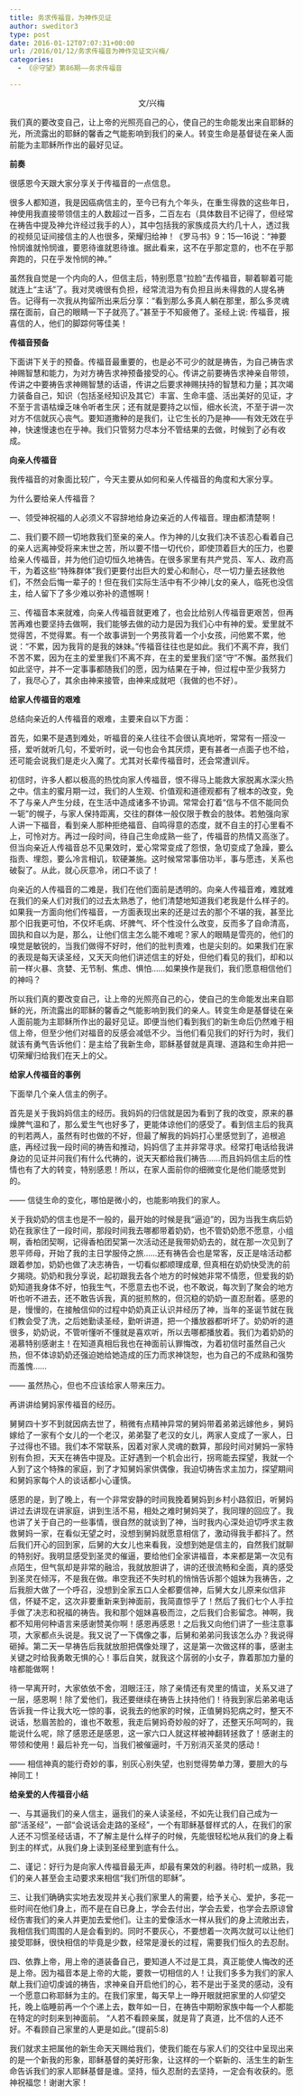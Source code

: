 ```yaml
---
title: 务求传福音，为神作见证
author: sweditor3
type: post
date: 2016-01-12T07:07:31+00:00
url: /2016/01/12/务求传福音为神作见证文兴梅/
categories:
  - 《＠守望》第86期——务求传福音

---
```

<p style="text-align: center;">
  文/兴梅
</p>

我们真的要改变自己，让上帝的光照亮自己的心，使自己的生命能发出来自耶稣的光，所流露出的耶稣的馨香之气能影响到我们的亲人。转变生命是基督徒在亲人面前能为主耶稣所作出的最好见证。 

<!--more-->

**前奏** 

很感恩今天跟大家分享关于传福音的一点信息。 

很多人都知道，我是因癌病信主的，至今已有九个年头，在重生得救的这些年日，神使用我直接带领信主的人数超过一百多，二百左右（具体数目不记得了，但经常在祷告中提及神允许经过我手的人），其中包括我的家族成员大约几十人，透过我的视频见证间接信主的人也很多，荣耀归给神！《罗马书》9：15&mdash;16说：&ldquo;神要怜悯谁就怜悯谁，要恩待谁就恩待谁。据此看来，这不在乎那定意的，也不在乎那奔跑的，只在乎发怜悯的神。&rdquo; 

虽然我自觉是一个内向的人，但信主后，特别愿意&ldquo;拉脸&rdquo;去传福音，聊着聊着可能就连上&ldquo;主话&rdquo;了。我对灵魂很有负担，经常流泪为有负担且尚未得救的人提名祷告。记得有一次我从拘留所出来后分享：&ldquo;看到那么多真人躺在那里，那么多灵魂摆在面前，自己的眼睛一下子就亮了。&rdquo;甚至于不知疲倦了。圣经上说: 传福音，报喜信的人，他们的脚踪何等佳美！&nbsp; 

**传福音预备** 

下面讲下关于的预备。传福音最重要的，也是必不可少的就是祷告，为自己祷告求神赐智慧和能力，为对方祷告求神预备接受的心。传讲之前要祷告求神亲自带领，传讲之中要祷告求神赐智慧的话语，传讲之后要求神赐扶持的智慧和力量；其次竭力装备自己，知识（包括圣经知识及其它）丰富、生命丰盛、活出美好的见证，才不至于言语枯燥乏味令听者生厌；还有就是要持之以恒，细水长流，不至于讲一次对方不信就灰心丧气。要知道撒种的是我们，让它生长的乃是神&mdash;&mdash;有效无效在乎神，快速慢速也在乎神。我们只管努力尽本分不管结果的去做，时候到了必有收成。 

**向亲人传福音** 

我传福音的对象面比较广，今天主要从如何和亲人传福音的角度和大家分享。 

为什么要给亲人传福音？ 

一、领受神祝福的人必须义不容辞地给身边亲近的人传福音。理由都清楚啊！ 

二、我们要不顾一切地救我们至亲的亲人。作为神的儿女我们决不该忍心看着自己的亲人远离神受将来末世之苦，所以要不惜一切代价，即使顶着巨大的压力，也要给亲人传福音，并为他们迫切恒久地祷告。在很多家里有共产党员、军人、政府高干，为着这些&ldquo;特殊群体&rdquo;我们更要付出巨大的爱心和耐心，尽一切力量去拯救他们，不然会后悔一辈子的！但在我们实际生活中有不少神儿女的亲人，临死也没信主，给人留下了多少难以弥补的遗憾啊！ 

三、传福音本来就难，向亲人传福音就更难了，也会比给别人传福音更艰苦，但再苦再难也要坚持去做啊，我们能够去做的动力是因为我们心中有神的爱。爱里就不觉得苦，不觉得累。有一个故事讲到一个男孩背着一个小女孩，问他累不累，他说：&ldquo;不累，因为我背的是我的妹妹。&rdquo;传福音往往也是如此。我们不离不弃，我们不苦不累，因为在主的爱里我们不离不弃，在主的爱里我们坚&ldquo;守&rdquo;不懈。虽然我们如此坚守，并不一定事事都随我们的愿，因为结果在于神，但过程中至少我努力了，我尽心了，其余由神来接管，由神来成就吧（我做的也不好）。 

**给家人传福音的艰难** 

总结向亲近的人传福音的艰难，主要来自以下方面： 

首先，如果不是遇到难处，听福音的亲人往往不会很认真地听，常常有一搭没一搭，爱听就听几句，不爱听时，说一句也会令其厌烦，更有甚者一点面子也不给，还可能会说我们是走火入魔了。尤其对长辈传福音时，还会常遭训斥。 

初信时，许多人都以极高的热忱向家人传福音，恨不得马上能救大家脱离水深火热之中。信主的蜜月期一过，我们的人生观、价值观和道德观都有了根本的改变，免不了与亲人产生分歧，在生活中造成诸多不协调。常常会打着&ldquo;信与不信不能同负一轭&rdquo;的幌子，与家人保持距离，交往的群体一般仅限于教会的肢体。若勉强向家人讲一下福音，看到亲人那种拒绝福音、自鸣得意的态度，就不自主的打心里看不上，可怜对方。再过一段时间，待自己生命成熟一些了，传福音的热情又高涨了。但当向亲近人传福音总不见果效时，爱心常常变成了怨恨，急切变成了急躁，要么指责、埋怨，要么冷言相讥，软硬兼施。这时候常常事倍功半，事与愿违，关系也破裂了。从此，就心灰意冷，闭口不谈了！ 

向亲近的人传福音的二难是，我们在他们面前是透明的。向亲人传福音难，难就难在我们的亲人们对我们的过去太熟悉了，他们清楚地知道我们老我是什么样子的。如果我一方面向他们传福音，一方面表现出来的还是过去的那个不堪的我，甚至比那个旧我更可怕，不仅坏毛病、坏脾气、坏个性没什么改变，反而多了自命清高，固执和自以为是，那么，让他们信主怎么能不难呢？家人的眼睛是雪亮的，他们的嗅觉是敏锐的，当我们做得不好时，他们的批判责难，也是尖刻的。如果我们在家的表现是每天读圣经，又天天向他们讲述信主的好处，但他们看见的我们，却和以前一样火暴、贪婪、无节制、焦虑、惧怕&hellip;&hellip;如果换作是我们，我们愿意相信他们的神吗？ 

所以我们真的要改变自己，让上帝的光照亮自己的心，使自己的生命能发出来自耶稣的光，所流露出的耶稣的馨香之气能影响到我们的亲人。转变生命是基督徒在亲人面前能为主耶稣所作出的最好见证。即便当他们看到我们的新生命后仍然难于相信上帝，但至少他们对福音的反感会减低不少。当他们看见我们的好行为时，我们就该有勇气告诉他们：是主给了我新生命，耶稣基督就是真理、道路和生命并把一切荣耀归给我们在天上的父。 

**给家人传福音的事例** 

下面举几个亲人信主的例子。 

首先是关于我妈妈信主的经历。我妈妈的归信就是因为看到了我的改变，原来的暴燥脾气温和了，那么爱生气也好多了，更能体谅他们的感受了。看到信主后的我真的判若两人，虽然有时也做的不好，但最了解我的妈妈打心里感觉到了，追根追底，再经过我一段时间的祷告和推动，妈妈信了主并非常寻求。经常打电话给我讲身边的见证并问我们有什么代祷的，说天天都给我们祷告&hellip;&hellip;而且妈妈信主后的性情也有了大的转变，特别感恩！所以，在家人面前你的细微变化是他们能感觉到的。 

&mdash;&mdash; 信徒生命的变化，哪怕是微小的，也能影响我们的家人。 

关于我奶奶的信主也是不一般的，最开始的时候是我&ldquo;逼迫&rdquo;的，因为当我生病后奶奶在我家住了一段时间，那段时间我去哪都带着奶奶，也不管奶奶愿不愿意，小组啊，香柏团契啊，记得香柏团契第一次活动还是我带奶奶去的，就在那一次见到了恩平师母，开始了我的主日学服侍之旅&hellip;&hellip;还有祷告会也是常客，反正是啥活动都跟着参加，奶奶也做了决志祷告，一切看似都顺理成章, 但真相在奶奶快受洗的前夕揭晓。奶奶和我分享说，起初跟我去各个地方的时候她非常不情愿，但爱我的奶奶知道我身体不好，怕我生气，不愿意去也不说，也不敢说，每次到了聚会的地方听也听不进去，还不敢告诉我，真的挺煎熬的，但沉稳的奶奶一直忍耐着。感恩的是，慢慢的，在接触信仰的过程中奶奶真正认识并经历了神，当年的圣诞节就在我们教会受了洗，之后她勤读圣经，勤听讲道，把一个播放器都听坏了。奶奶听的道很多，奶奶说，不管听懂听不懂就是喜欢听，所以去哪都播放着。我们为着奶奶的渴慕特别感谢主！在知道真相后我也在神面前认罪悔改，为着初信时虽然自己火热，但不体谅奶奶还强迫她给她造成的压力而求神饶恕，也为自己的不成熟和强势而羞愧&hellip;&hellip; 

&mdash;&mdash; 虽然热心，但也不应该给家人带来压力。 

再讲讲给舅妈家传福音的经历。 

舅舅四十岁不到就因病去世了，稍微有点精神异常的舅妈带着弟弟远嫁他乡，舅妈嫁给了一家有个女儿的一个老汉，弟弟娶了老汉的女儿，两家人变成了一家人，日子过得也不错。我们本不常联系，因着对家人灵魂的数算，那段时间对舅妈一家特别有负担，天天在祷告中提及。正好遇到一个机会出行，拐弯能去探望，我就一个人到了这个特殊的家庭，到了才知舅妈家供偶像，我迫切祷告求主加力，探望期间和舅妈家每个人的谈话都小心谨慎。 

感恩的是，到了晚上，有一个非常安静的时间我挽着舅妈到乡村小路叙旧，听舅妈讲过去讲现在讲家庭，讲到生活不易，相处之难时舅妈哭了，我同理的回应了。我也讲了关于自己的一些事情，很自然的就谈到了神，当时我内心深处迫切呼求主救救舅妈一家，在看似无望之时，没想到舅妈就愿意相信了，激动得我手都抖了。然后我们开心的回到家，后舅的大女儿也来看我，没想到她是信主的，自然我们就聊的特别好。我明显感受到圣灵的催逼，要给他们全家讲福音，本来都是第一次见有点陌生，但气氛却是非常的融洽，我就放胆讲了，讲的还很流畅和全面，真的感受到圣灵在倾泻，不是我在做。串空我还不失时机的悄悄告诉那个姐妹为我祷告，之后我胆大做了一个呼召，没想到全家五口人全都要信神，后舅大女儿原来似信非信，怀疑不定，这次非要重新来到神面前，我简直惊乎了！然后了我们七个人手拉手做了决志和祝福的祷告。我和那个姐妹喜极而泣，之后我们合影留念。神啊，我都不知用何种语言来感谢赞美你啊！感恩再感恩！之后我又向他们讲了一些注意事项，大家都点头说是。我又说了一下偶像之事，后舅和弟弟问我该怎么办？我说得砸掉。第二天一早祷告后我就放胆把偶像处理了，这是第一次做这样的事，感谢主关键之时给我勇敢无惧的心！事后自笑，就我这个孱弱的小女子，靠着那加力量的啥都能做啊！ 

待一早离开时，大家依依不舍，泪眼汪汪，除了亲情还有灵里的情谊，关系又进了一层，感恩啊！除了爱他们，我还要继续在祷告上扶持他们！待我到家后弟弟电话告诉我一件让我大吃一惊的事，说我去的他家的时候，正值舅妈犯病之时，整天不说话，愁眉苦脸的，谁也不敢惹，我走后舅妈奇妙般的好了，还整天乐呵呵的，我能说什么呢，除了感恩还是感恩，这一家六口人就这样被神翻转拯救了！感谢主的带领和使用！最后补充一句，当我们被催逼时，千万别消灭圣灵的感动！ 

&mdash;&mdash; 相信神真的能行奇妙的事，别灰心别失望，也别觉得势单力薄，要胆大的与神同工！ 

**给亲爱的人传福音小结** 

一、与其逼我们的亲人信主，逼我们的亲人读圣经，不如先让我们自己成为一部&ldquo;活圣经&rdquo;，一部&ldquo;会说话会走路的圣经&rdquo;，一个有耶稣基督样式的人，在我们的家人还不习惯圣经话语，不了解主是什么样子的时候，先能很轻松地从我们的身上看到主的样式，从我们身上读到圣经里到底有什么。 

二、谨记：好行为是向家人传福音最无声，却最有果效的利器。待时机一成熟，我们的亲人甚至会主动要求来相信&ldquo;我们所信的耶稣&rdquo;。 

三、让我们确确实实地去发现并关心我们家里人的需要，给予关心、爱护，多花一些时间在他们身上，而不是在自已身上，学会去付出，学会去爱，也学会去原谅曾经伤害我们的亲人并更加去爱他们。让主的爱像活水一样从我们的身上流敞出去，我相信我们周围的人是会看到的。同时不要灰心，不要想着一次两次就可以让他们接受耶稣，很快相信的毕竟是少数，经常是漫长的过程，需要我们恒久的去忍耐。 

四、依靠上帝，用上帝的道装备自己，要知道人不过是工具，真正能使人悔改的还是上帝。因为福音本是上帝的大能，要救一切相信的人！让我们多多为我们的家人献上我们迫切虔诚的祷告，求神亲自开启他们的心，若不是出于圣灵的感动，没有一个愿意口称耶稣为主的。在我们家里，每天早上一睁开眼就把家里的人仰望交托，晚上临睡前再一个个递上去，数年如一日，在祷告中期盼家族中每一个人都能在特定的时刻来到神面前。 &ldquo;人若不看顾亲属，就是背了真道，比不信的人还不好。不看顾自己家里的人更是如此。&rdquo;(提前5:8) 

我们就求主把属他的新生命天天赐给我们，使我们能在与家人们的交往中呈现出来的是一个新我的形象，耶稣基督的美好形象，让这样的一个崭新的、活生生的新生命告诉我们的家人耶稣基督是谁。坚持，恒久忍耐的去坚持，一定会有收获的。愿神祝福您！谢谢大家！